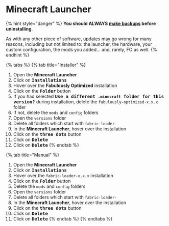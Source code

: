 # Minecraft Launcher

{% hint style="danger" %}
**You should ALWAYS [make backups](../backup/vanilla.md) before uninstalling**.

As with any other piece of software, updates may go wrong for many reasons, including but not limited to: the launcher, the hardware, your custom configuration, the mods you added... and, rarely, FO as well.
{% endhint %}

{% tabs %}
{% tab title="Installer" %}
1. Open the **Minecraft Launcher**
2. Click on <kbd>**Installations**</kbd>
3. Hover over the **Fabulously Optimized** installation
4. Click on the <kbd>**Folder**</kbd> button
5. If you had selected <kbd>**Use a different `.minecraft` folder for this version?**</kbd> during installation, delete the `fabulously-optimized-x.x.x` folder
6. If not, delete the `mods` and `config` folders
7. Open the `versions` folder
8. Delete all folders which start with `fabric-loader-`
9. In the **Minecraft Launcher**, hover over the installation
10. Click on the <kbd>**three dots**</kbd> button
11. Click on <kbd>**Delete**</kbd>
12. Click on <kbd>**Delete**</kbd>
{% endtab %}

{% tab title="Manual" %}
1. Open the **Minecraft Launcher**
2. Click on <kbd>**Installations**</kbd>
3. Hover over the `fabric-loader-x.x.x` installation
4. Click on the <kbd>**Folder**</kbd> button
5. Delete the `mods` and `config` folders
6. Open the `versions` folder
7. Delete all folders which start with `fabric-loader-`
8. In the **Minecraft Launcher**, hover over the installation
9. Click on the <kbd>**three dots**</kbd> button
10. Click on <kbd>**Delete**</kbd>
11. Click on <kbd>**Delete**</kbd>
{% endtab %}
{% endtabs %}

